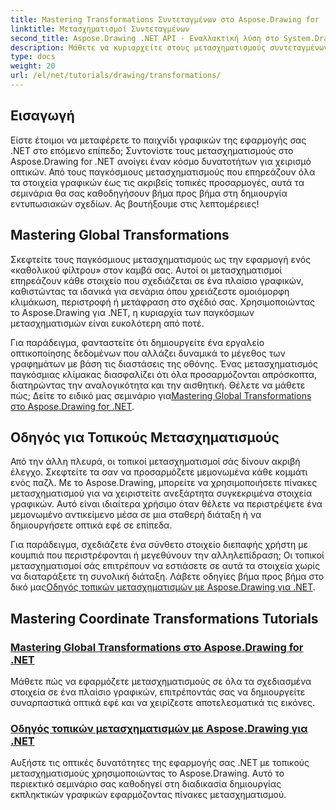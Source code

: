 ```yaml
---
title: Mastering Transformations Συντεταγμένων στο Aspose.Drawing for .NET
linktitle: Μετασχηματισμοί Συντεταγμένων
second_title: Aspose.Drawing .NET API - Εναλλακτική λύση στο System.Drawing.Common
description: Μάθετε να κυριαρχείτε στους μετασχηματισμούς συντεταγμένων με το Aspose.Drawing για .NET. Ανακαλύψτε πώς να εφαρμόσετε παγκόσμιους και τοπικούς μετασχηματισμούς για οπτική αριστεία.
type: docs
weight: 20
url: /el/net/tutorials/drawing/transformations/
---
```

## Εισαγωγή

Είστε έτοιμοι να μεταφέρετε το παιχνίδι γραφικών της εφαρμογής σας .NET στο επόμενο επίπεδο; Συντονίστε τους μετασχηματισμούς στο Aspose.Drawing for .NET ανοίγει έναν κόσμο δυνατοτήτων για χειρισμό οπτικών. Από τους παγκόσμιους μετασχηματισμούς που επηρεάζουν όλα τα στοιχεία γραφικών έως τις ακριβείς τοπικές προσαρμογές, αυτά τα σεμινάρια θα σας καθοδηγήσουν βήμα προς βήμα στη δημιουργία εντυπωσιακών σχεδίων. Ας βουτήξουμε στις λεπτομέρειες!

## Mastering Global Transformations

Σκεφτείτε τους παγκόσμιους μετασχηματισμούς ως την εφαρμογή ενός «καθολικού φίλτρου» στον καμβά σας. Αυτοί οι μετασχηματισμοί επηρεάζουν κάθε στοιχείο που σχεδιάζεται σε ένα πλαίσιο γραφικών, καθιστώντας τα ιδανικά για σενάρια όπου χρειάζεστε ομοιόμορφη κλιμάκωση, περιστροφή ή μετάφραση στο σχέδιό σας. Χρησιμοποιώντας το Aspose.Drawing για .NET, η κυριαρχία των παγκόσμιων μετασχηματισμών είναι ευκολότερη από ποτέ.

 Για παράδειγμα, φανταστείτε ότι δημιουργείτε ένα εργαλείο οπτικοποίησης δεδομένων που αλλάζει δυναμικά το μέγεθος των γραφημάτων με βάση τις διαστάσεις της οθόνης. Ένας μετασχηματισμός παγκόσμιας κλίμακας διασφαλίζει ότι όλα προσαρμόζονται απρόσκοπτα, διατηρώντας την αναλογικότητα και την αισθητική. Θέλετε να μάθετε πώς; Δείτε το ειδικό μας σεμινάριο για[Mastering Global Transformations στο Aspose.Drawing for .NET](./mastering-global-transformations/).

## Οδηγός για Τοπικούς Μετασχηματισμούς

Από την άλλη πλευρά, οι τοπικοί μετασχηματισμοί σάς δίνουν ακριβή έλεγχο. Σκεφτείτε τα σαν να προσαρμόζετε μεμονωμένα κάθε κομμάτι ενός παζλ. Με το Aspose.Drawing, μπορείτε να χρησιμοποιήσετε πίνακες μετασχηματισμού για να χειριστείτε ανεξάρτητα συγκεκριμένα στοιχεία γραφικών. Αυτό είναι ιδιαίτερα χρήσιμο όταν θέλετε να περιστρέψετε ένα μεμονωμένο αντικείμενο μέσα σε μια σταθερή διάταξη ή να δημιουργήσετε οπτικά εφέ σε επίπεδα.

 Για παράδειγμα, σχεδιάζετε ένα σύνθετο στοιχείο διεπαφής χρήστη με κουμπιά που περιστρέφονται ή μεγεθύνουν την αλληλεπίδραση; Οι τοπικοί μετασχηματισμοί σάς επιτρέπουν να εστιάσετε σε αυτά τα στοιχεία χωρίς να διαταράξετε τη συνολική διάταξη. Λάβετε οδηγίες βήμα προς βήμα στο δικό μας[Οδηγός τοπικών μετασχηματισμών με Aspose.Drawing για .NET](./guide-to-local-transformation/).

## Mastering Coordinate Transformations Tutorials
### [Mastering Global Transformations στο Aspose.Drawing for .NET](./mastering-global-transformations/)
Μάθετε πώς να εφαρμόζετε μετασχηματισμούς σε όλα τα σχεδιασμένα στοιχεία σε ένα πλαίσιο γραφικών, επιτρέποντάς σας να δημιουργείτε συναρπαστικά οπτικά εφέ και να χειρίζεστε αποτελεσματικά τις εικόνες.
### [Οδηγός τοπικών μετασχηματισμών με Aspose.Drawing για .NET](./guide-to-local-transformation/)
Αυξήστε τις οπτικές δυνατότητες της εφαρμογής σας .NET με τοπικούς μετασχηματισμούς χρησιμοποιώντας το Aspose.Drawing. Αυτό το περιεκτικό σεμινάριο σας καθοδηγεί στη διαδικασία δημιουργίας εκπληκτικών γραφικών εφαρμόζοντας πίνακες μετασχηματισμού.
